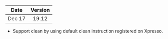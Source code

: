 | Date          | Version       |
| ------------- |:-------------:|
| Dec 17        | 19.12         |

* Support clean by using default clean instruction registered on Xpresso.